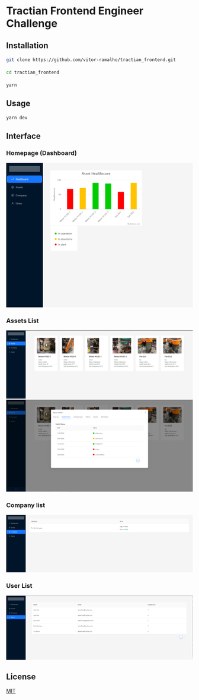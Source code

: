 # Tractian Frontend Engineer Challenge

## Installation

```bash
git clone https://github.com/vitor-ramalho/tractian_frontend.git

cd tractian_frontend

yarn

```

## Usage

```bash
yarn dev
```

## Interface

### Homepage (Dashboard)

![Chart](./public/readme/chart.png)

### Assets List

![Asset](./public/readme/assets.png)
![Asset](./public/readme/modal.PNG)

### Company list

![plot](./public/readme/companies.png)

### User List

![plot](./public/readme/users.png)

## License

[MIT](https://choosealicense.com/licenses/mit/)
